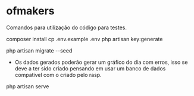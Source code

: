 # ofmakers
Comandos para utilização do código para testes.

 composer install
 cp .env.example .env
 php artisan key:generate 
 
 php artisan migrate --seed 
- Os dados gerados poderão gerar um gráfico do dia com erros, isso se deve a ter sido criado pensando em usar um banco de dados compativel com o criado pelo rasp.
 
 php artisan serve










